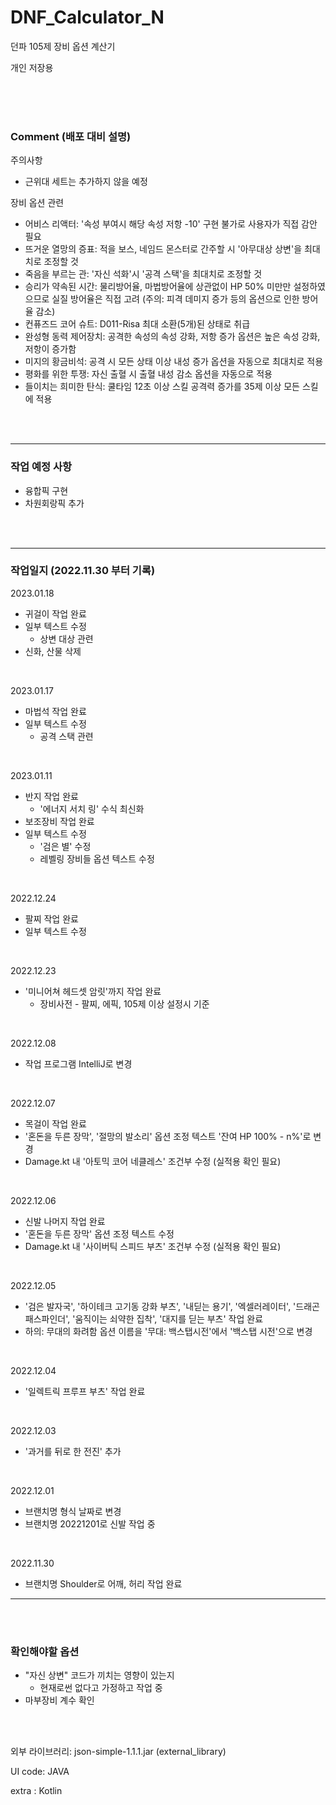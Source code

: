 # DNF_Calculator_N

던파 105제 장비 옵션 계산기

개인 저장용

<br/>  
<br/>  
<br/>

### Comment (배포 대비 설명)

주의사항
- 근위대 세트는 추가하지 않을 예정

장비 옵션 관련
- 어비스 리액터: '속성 부여시 해당 속성 저항 -10' 구현 불가로 사용자가 직접 감안 필요
- 뜨거운 열망의 증표: 적을 보스, 네임드 몬스터로 간주할 시 '아무대상 상변'을 최대치로 조정할 것
- 죽음을 부르는 관: '자신 석화'시 '공격 스택'을 최대치로 조정할 것
- 승리가 약속된 시간: 물리방어율, 마법방어율에 상관없이 HP 50% 미만만 설정하였으므로 실질 방어율은 직접 고려 (주의: 피격 데미지 증가 등의 옵션으로 인한 방어율 감소)
- 컨퓨즈드 코어 슈트: D011-Risa 최대 소환(5개)된 상태로 취급
- 완성형 동력 제어장치: 공격한 속성의 속성 강화, 저항 증가 옵션은 높은 속성 강화, 저항이 증가함
- 미지의 황금비석: 공격 시 모든 상태 이상 내성 증가 옵션을 자동으로 최대치로 적용
- 평화를 위한 투쟁: 자신 출혈 시 출혈 내성 감소 옵션을 자동으로 적용
- 들이치는 희미한 탄식: 쿨타임 12초 이상 스킬 공격력 증가를 35제 이상 모든 스킬에 적용

<br/>  
<br/>

---

### 작업 예정 사항

- 융합픽 구현
- 차원회랑픽 추가

<br/>  
<br/>

---

### 작업일지 (2022.11.30 부터 기록)

2023.01.18

- 귀걸이 작업 완료
- 일부 텍스트 수정
  - 상변 대상 관련
- 신화, 산물 삭제


<br/>

2023.01.17

- 마법석 작업 완료
- 일부 텍스트 수정
  - 공격 스택 관련

<br/>

2023.01.11

- 반지 작업 완료
  - '에너지 서치 링' 수식 최신화
- 보조장비 작업 완료
- 일부 텍스트 수정
  - '검은 별' 수정
  - 레벨링 장비들 옵션 텍스트 수정

<br/>

2022.12.24

- 팔찌 작업 완료
- 일부 텍스트 수정

<br/>

2022.12.23

- '미니어쳐 헤드셋 암릿'까지 작업 완료
  - 장비사전 - 팔찌, 에픽, 105제 이상 설정시 기준

<br/>

2022.12.08

- 작업 프로그램 IntelliJ로 변경

<br/>

2022.12.07

- 목걸이 작업 완료
- '혼돈을 두른 장막', '절망의 발소리' 옵션 조정 텍스트 '잔여 HP 100% - n%'로 변경
- Damage.kt 내 '아토믹 코어 네클레스' 조건부 수정 (실적용 확인 필요)

<br/>

2022.12.06

- 신발 나머지 작업 완료
- '혼돈을 두른 장막' 옵션 조정 텍스트 수정
- Damage.kt 내 '사이버틱 스피드 부츠' 조건부 수정 (실적용 확인 필요)

<br/>

2022.12.05

- '검은 발자국', '하이테크 고기동 강화 부츠', '내딛는 용기', '엑셀러레이터', '드래곤 패스파인더', '움직이는 쇠약한 집착', '대지를 딛는 부츠' 작업 완료
- 하의: 무대의 화려함 옵션 이름을 '무대: 백스탭시전'에서 '백스탭 시전'으로 변경

<br/>

2022.12.04

- '일렉트릭 프루프 부츠' 작업 완료

<br/>

2022.12.03

- '과거를 뒤로 한 전진' 추가

<br/>

2022.12.01

- 브랜치명 형식 날짜로 변경
- 브랜치명 20221201로 신발 작업 중

<br/>

2022.11.30

- 브랜치명 Shoulder로 어깨, 허리 작업 완료

---

<br/>  
<br/>

### 확인해야할 옵션

- "자신 상변" 코드가 끼치는 영향이 있는지
  - 현재로썬 없다고 가정하고 작업 중
- 마부장비 계수 확인

<br/>  
<br/>

외부 라이브러리: json-simple-1.1.1.jar (external_library)

UI code: JAVA

extra : Kotlin
